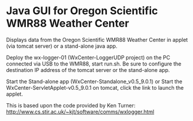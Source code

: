 # Java GUI for Oregon Scientific WMR88 Weather Center

Displays data from the Oregon Scientific WMR88 Weather Center in applet (via tomcat server) or a stand-alone java app.

Deploy the wx-logger-01 (WxCenter-LoggerUDP project) on the PC connected via USB to the WMR88, start run.sh.  Be sure to configure the destination IP address of the tomcat server or the stand-alone app.

Start the Stand-alone app (WxCenter-Standalone\_v0.5\_9.0.1) 
or
Start the WxCenter-ServletApplet-v0.5\_9.0.1 on tomcat, click the link to launch the applet.

This is based upon the code provided by Ken Turner:
http://www.cs.stir.ac.uk/~kjt/software/comms/wxlogger.html
